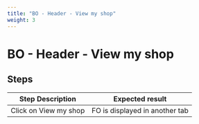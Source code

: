 ```yaml
---
title: "BO - Header - View my shop"
weight: 3
---
```


# BO - Header - View my shop
## Steps
| Step Description | Expected result |
| ----- | ----- |
| Click on View my shop | FO is displayed in another tab |
